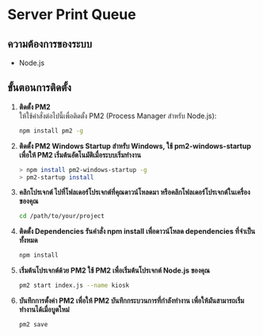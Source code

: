 # Server Print Queue

## ความต้องการของระบบ

- Node.js

## ขั้นตอนการติดตั้ง

1. **ติดตั้ง PM2**  
   ให้ใช้คำสั่งต่อไปนี้เพื่อติดตั้ง PM2 (Process Manager สำหรับ Node.js):
   ```bash
   npm install pm2 -g
2. **ติดตั้ง PM2 Windows Startup สำหรับ Windows, ใช้ pm2-windows-startup เพื่อให้ PM2 เริ่มต้นอัตโนมัติเมื่อระบบเริ่มทำงาน**
   ```bash
   > npm install pm2-windows-startup -g
   > pm2-startup install
3. **คลิกโปรเจกต์ ไปที่โฟลเดอร์โปรเจกต์ที่คุณดาวน์โหลดมา หรือคลิกโฟลเดอร์โปรเจกต์ในเครื่องของคุณ**
    ```bash
   cd /path/to/your/project
4. **ติดตั้ง Dependencies รันคำสั่ง npm install เพื่อดาวน์โหลด dependencies ที่จำเป็นทั้งหมด**
    ````bash
    npm install
5. **เริ่มต้นโปรเจกต์ด้วย PM2 ใช้ PM2 เพื่อเริ่มต้นโปรเจกต์ Node.js ของคุณ**
    ````bash
    pm2 start index.js --name kiosk
6. **บันทึกการตั้งค่า PM2 เพื่อให้ PM2 บันทึกกระบวนการที่กำลังทำงาน เพื่อให้มันสามารถเริ่มทำงานได้เมื่อบูตใหม่**
    ````bash
    pm2 save